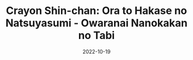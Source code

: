 ---
title: 'Crayon Shin-chan: Ora to Hakase no Natsuyasumi - Owaranai Nanokakan no Tabi'
tags:
  - platform_switch
  - genre_action-adventure
digital: false
physical: true
guide: false
pending: false
date: 2022-10-19
---